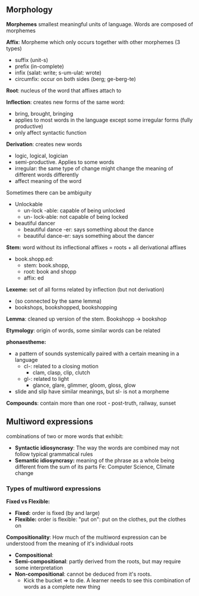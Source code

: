 ## Morphology

**Morphemes** smallest meaningful units of language. Words are composed of morphemes

**Affix**: Morpheme which only occurs together with other morphemes (3 types)
- suffix (unit-s)
- prefix (in-complete)
- infix (salat: write; s-um-ulat: wrote)
- circumfix: occur on both sides (berg; ge-berg-te)

**Root**: nucleus of the word that affixes attach to

**Inflection**: creates new forms of the same word: 
- bring, brought, bringing
- applies to most words in the language except some irregular forms (fully productive)
- only affect syntactic function

**Derivation**: creates new words
- logic, logical, logician
- semi-productive. Applies to some words
- irregular: the same type of change might change the meaning of different words differently
- affect meaning of the word

Sometimes there can be ambiguity
- Unlockable
	- un-lock  -able: capable of being unlocked
	- un-  lock-able: not capable of being locked
- beautiful dancer
	- beautiful dance   -er: says something about the dance
	- beautiful    dance-er: says something about the dancer

**Stem:** word without its inflectional affixes = roots + all derivational affixes
- book.shopp.ed: 
	- stem: book.shopp, 
	- root: book and shopp
	- affix: ed

**Lexeme:** set of all forms related by inflection (but not derivation) 
- (so connected by the same lemma)
- bookshops, bookshopped, bookshopping

**Lemma**: cleaned up version of the stem. Bookshopp -> bookshop

**Etymology**: origin of words, some similar words can be related

**phonaestheme:**
- a pattern of sounds systemically paired with a certain meaning in a language
	- cl-: related to a closing motion
		- clam, clasp, clip, clutch
	- gl-: related to light
		- glance, glare, glimmer, gloom, gloss, glow
- slide and slip have similar meanings, but sl- is not a morpheme

**Compounds**: contain more than one root
	- post-truth, railway, sunset

## Multiword expressions

combinations of two or more words that exhibit:
- **Syntactic idiosyncrasy**: The way the words are combined may not follow typical grammatical rules
- **Semantic idiosyncrasy:** meaning of the phrase as a whole being different from the sum of its parts
Fe: Computer Science, Climate change
### Types of multiword expressions

**Fixed vs Flexible:**
- **Fixed:** order is fixed (by and large)
- **Flexible:** order is flexible: "put on": put on the clothes, put the clothes on

**Compositionality**: How much of the multiword expression can be understood from the meaning of it's individual roots
- **Compositional**: 
- **Semi-compositional**: partly derived from the roots, but may require some interpretation
- **Non-compositional**: cannot be deduced from it's roots. 
	- Kick the bucket => to die. A learner needs to see this combination of words as a complete new thing

